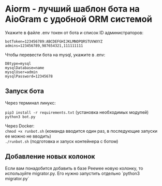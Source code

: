 <h1>Aiorm - лучший шаблон бота на AioGram с удобной ORM системой</h1>

Укажите в файле .env токен от бота и список ID администраторов:

`botToken=123456789:ABCDEFGHIJKLMNOPQRSTUVWXYZ`<br>
`admins=123456789,987654321,111111111`

Чтобы перевести бота на mysql, укажите в .env:

`DBtype=mysql`<br>
`mysqlDatabase=name`<br>
`mysqlUser=admin`<br>
`mysqlPassword=12345678`

<h2>Запуск бота</h2>
Через терминал линукс:<br>

`pip3 install -r requirements.txt` (установка необходимых модулей) <br>
`python3 bot.py`

Через Docker:<br>
`chmod +x runbot.sh` (команда вводится один раз, в последующие запуски ее можно не вводить)<br>
`./runbot.sh` (подготовка и запуск контейнера с ботом)

<h2>Добавление новых колонок</h2>
Если вам понадобится добавить в базе Peewee новую колонку, то используйте migrator.py. Его нужно запустить отдельно
`python3 migrator.py`
